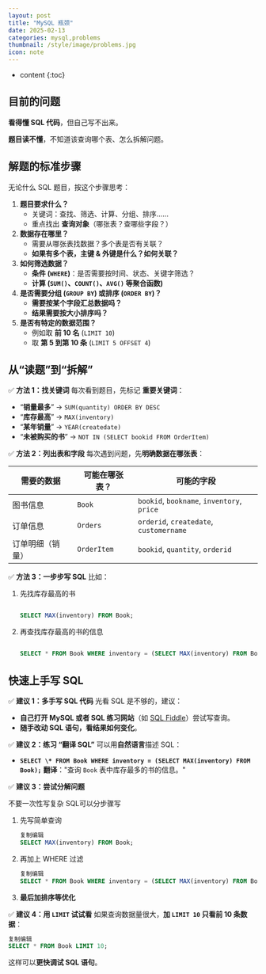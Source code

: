 ```yaml
---
layout: post
title: "MySQL 瓶颈"
date: 2025-02-13
categories: mysql,problems
thumbnail: /style/image/problems.jpg
icon: note
---
```


* content
{:toc}


## 目前的问题

**看得懂 SQL 代码**，但自己写不出来。

**题目读不懂**，不知道该查询哪个表、怎么拆解问题。



## **解题的标准步骤**

无论什么 SQL 题目，按这个步骤思考：

1. **题目要求什么？**
   - 关键词：查找、筛选、计算、分组、排序……
   - 重点找出 **查询对象**（哪张表？查哪些字段？）
2. **数据存在哪里？**
   - 需要从哪张表找数据？多个表是否有关联？
   - **如果有多个表，主键 & 外键是什么？如何关联？**
3. **如何筛选数据？**
   - **条件 (`WHERE`)**：是否需要按时间、状态、关键字筛选？
   - **计算 (`SUM()`、`COUNT()`、`AVG()` 等聚合函数)**
4. **是否需要分组 (`GROUP BY`) 或排序 (`ORDER BY`)？**
   - **需要按某个字段汇总数据吗？**
   - **结果需要按大小排序吗？**
5. **是否有特定的数据范围？**
   - 例如取 **前 10 名** (`LIMIT 10`)
   - 取 **第 5 到第 10 条** (`LIMIT 5 OFFSET 4`)



## **从“读题”到“拆解”**

✅ **方法 1：找关键词** 每次看到题目，先标记 **重要关键词**：

- “**销量最多**” → `SUM(quantity) ORDER BY DESC`
- “**库存最高**” → `MAX(inventory)`
- “**某年销量**” → `YEAR(createdate)`
- “**未被购买的书**” → `NOT IN (SELECT bookid FROM OrderItem)`

✅ **方法 2：列出表和字段** 每次遇到问题，先**明确数据在哪张表**：

| 需要的数据       | 可能在哪张表？ | 可能的字段                                 |
| ---------------- | -------------- | ------------------------------------------ |
| 图书信息         | `Book`         | `bookid`, `bookname`, `inventory`, `price` |
| 订单信息         | `Orders`       | `orderid`, `createdate`, `customername`    |
| 订单明细（销量） | `OrderItem`    | `bookid`, `quantity`, `orderid`            |

✅ **方法 3：一步步写 SQL** 比如：

1. 先找库存最高的书

   ```sql
   
   SELECT MAX(inventory) FROM Book;
   ```

2. 再查找库存最高的书的信息

   ```sql
   
   SELECT * FROM Book WHERE inventory = (SELECT MAX(inventory) FROM Book);
   ```



## **快速上手写 SQL**

✅ **建议 1：多手写 SQL 代码** 光看 SQL 是不够的，建议：

- **自己打开 MySQL 或者 SQL 练习网站**（如 [SQL Fiddle](http://sqlfiddle.com/)）尝试写查询。
- **随手改动 SQL 语句，看结果如何变化**。

✅ **建议 2：练习 “翻译 SQL”** 可以用**自然语言**描述 SQL：

- **`SELECT \* FROM Book WHERE inventory = (SELECT MAX(inventory) FROM Book);`** **翻译**："查询 `Book` 表中库存最多的书的信息。"

✅ **建议 3：尝试分解问题**

不要一次性写复杂 SQL可以分步骤写

1. 先写简单查询

   ```sql
   复制编辑
   SELECT MAX(inventory) FROM Book;
   ```

2. 再加上 WHERE 过滤

   ```sql
   复制编辑
   SELECT * FROM Book WHERE inventory = (SELECT MAX(inventory) FROM Book);
   ```

3. **最后加排序等优化**

✅ **建议 4：用 `LIMIT` 试试看** 如果查询数据量很大，**加 `LIMIT 10` 只看前 10 条数据**：

```sql
复制编辑
SELECT * FROM Book LIMIT 10;
```

这样可以**更快调试 SQL 语句**。

